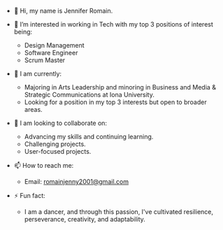 - 👋 Hi, my name is Jennifer Romain.
- 👀 I’m interested in working in Tech with my top 3 positions of interest being:
  - Design Management
  - Software Engineer
  - Scrum Master
    
- 🌱 I am currently:
  - Majoring in Arts Leadership and minoring in Business and Media & Strategic Communications at Iona University.
  - Looking for a position in my top 3 interests but open to broader areas.
    
- 💞️ I am looking to collaborate on:
  - Advancing my skills and continuing learning.
  - Challenging projects.
  - User-focused projects.
    
- 📫 How to reach me:
  - Email: romainjenny2001@gmail.com
    
- ⚡ Fun fact:
  - I am a dancer, and through this passion, I've cultivated resilience, perseverance, creativity, and adaptability.
